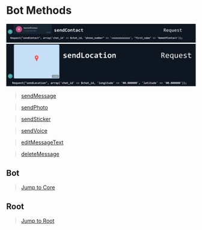 # Bot Methods

[![](../Samples/sendContact.png)](sendContact.php)
[![](../Samples/sendLocation.png)](sendLocation.php)

>[sendMessage](sendMessage.php)

>[sendPhoto](sendPhoto.php.php)

>[sendSticker](sendSticker.php)

>[sendVoice](sendVoice.php)

>[editMessageText](editMessageText.php)

>[deleteMessage](deletemessage.php)

## Bot
>[Jump to Core](/Core)
## Root
>[Jump to Root](../../../)
